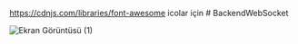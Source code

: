 https://cdnjs.com/libraries/font-awesome icolar için
#   B a c k e n d W e b S o c k e t 
 
 

![Ekran Görüntüsü (1)](https://github.com/user-attachments/assets/cf6e3202-bdbe-447c-9642-6a6b973ca635)
